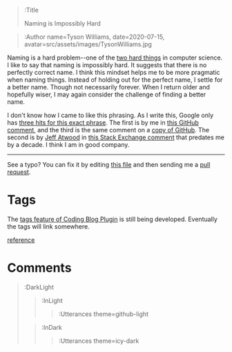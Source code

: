 > :Title
>
> Naming is Impossibly Hard

> :Author name=Tyson Williams,
>         date=2020-07-15,
>         avatar=src/assets/images/TysonWilliams.jpg

Naming is a hard problem--one of the [two hard things](https://martinfowler.com/bliki/TwoHardThings.html) in computer science.  I like to say that naming is impossibly hard.  It suggests that there is no perfectly correct name.  I think this mindset helps me to be more pragmatic when naming things.  Instead of holding out for the perfect name, I settle for a better name.  Though not necessarily forever.  When I return older and hopefully wiser, I may again consider the challenge of finding a better name.

I don't know how I came to like this phrasing.  As I write this, Google only has [three hits for this exact phrase](src/assets/images/google_naming_is_impossibly_hard.png).  The first is by me in [this GitHub comment](https://github.com/elmish/Elmish.WPF/issues/202#issue-598979455), and the third is the same comment on a [copy of GitHub](https://gitmemory.com/issue/elmish/Elmish.WPF/202/613648630).  The second is by [Jeff Atwood](https://en.wikipedia.org/wiki/Jeff_Atwood) in [this Stack Exchange comment](https://webapps.meta.stackexchange.com/questions/624/webapps-stackexchange-com-versus-nothingtoinstall-com/664#comment857_652) that predates me by a decade.  I think I am in good company.

---

See a typo? You can fix it by editing [this file](https://github.com/bender2k14/tyson-williams-blog/blob/master/src/markdown/2020-07-15_naming_is_impossibly_hard.md) and then sending me a [pull request](https://github.com/bender2k14/tyson-williams-blog/compare).

# Tags

The [tags feature of Coding Blog Plugin](https://connect-platform.github.io/coding-blog-plugin/tags) is still being developed.  Eventually the tags will link somewhere.

[reference](:Tag)

# Comments

> :DarkLight
> > :InLight
> >
> > > :Utterances theme=github-light
>
> > :InDark
> >
> > > :Utterances theme=icy-dark
